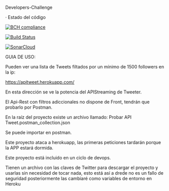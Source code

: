 Developers-Challenge

· Estado del código

[![BCH compliance](https://bettercodehub.com/edge/badge/carloshdzcasares/Developers-Challenge?branch=develop)](https://bettercodehub.com/)

[![Build Status](https://travis-ci.org/carloshdzcasares/Developers-Challenge.svg?branch=develop)](https://travis-ci.org/carloshdzcasares/Developers-Challenge)

[![SonarCloud](https://sonarcloud.io/images/project_badges/sonarcloud-white.svg)](https://sonarcloud.io/dashboard?id=com.chc.challenge%3Atwitter)

GUIA DE USO:

Pueden ver una lista de Tweets filtados por un mínimo de 1500 followers en la ip:

https://apitweet.herokuapp.com/

En esta dirección se ve la potencia del APIStreaming de Tweeter.

El Api-Rest con filtros adiccionales no dispone de Front, tendrán que probarlo por Postman.

En la raíz del proyecto existe un archivo llamado: Probar API Tweet.postman_collection.json

Se puede importar en postman.

Este proyecto ataca a herokuapp, las primeras peticiones tardarán porque la APP estará dormida.

Este proyecto está incluido en un ciclo de devops.

Tienen un archivo con las claves de Twitter para descargar el proyecto y usarlas sin necesidad de tocar nada, esto 
está así a drede no es un fallo de seguridad posteriormente las cambiaré como variables de entorno en Heroku